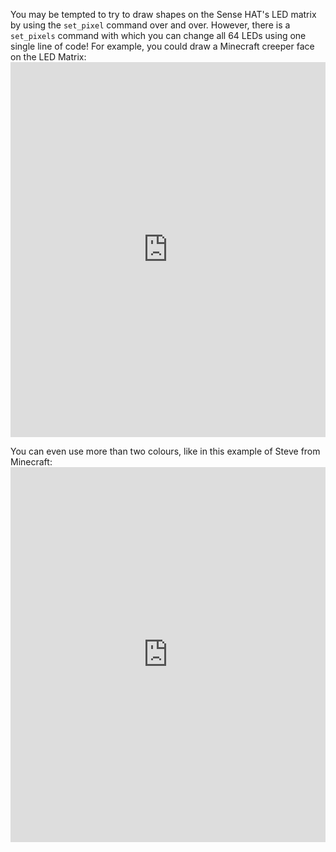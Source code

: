 You may be tempted to try to draw shapes on the Sense HAT's LED matrix by using the `set_pixel` command over and over. However, there is a `set_pixels` command with which you can change all 64 LEDs using one single line of code! For example, you could draw a Minecraft creeper face on the LED Matrix: <iframe src="https://trinket.io/embed/python/603006f3b3" width="100%" height="600" frameborder="0" marginwidth="0" marginheight="0" allowfullscreen mark="crwd-mark"></iframe>

You can even use more than two colours, like in this example of Steve from Minecraft: <iframe src="https://trinket.io/embed/python/fb52b2bf3d" width="100%" height="600" frameborder="0" marginwidth="0" marginheight="0" allowfullscreen mark="crwd-mark"></iframe>
